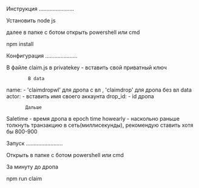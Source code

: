 Инструкция .......................

Установить node js

далее в папке с ботом открыть powershell или cmd

npm install


Конфигурация .....................

В файле claim.js в privatekey - вставить свой приватный ключ

            В data
name: - 'claimdropwl' для дропа с вл , 'claimdrop' для дропа без вл
data actor:  -  вставить имя своего аккаунта
drop_id: - id дропа

           Дальше
Saletime - время дропа в epoch time
howearly - наскольно раньше толкнуть транзакцию в сеть(миллисекунды), рекомендую ставить хотя бы 800-900

Запуск ........................


Открыть в папке с ботом powershell или cmd

За минуту до дропа

npm run claim


